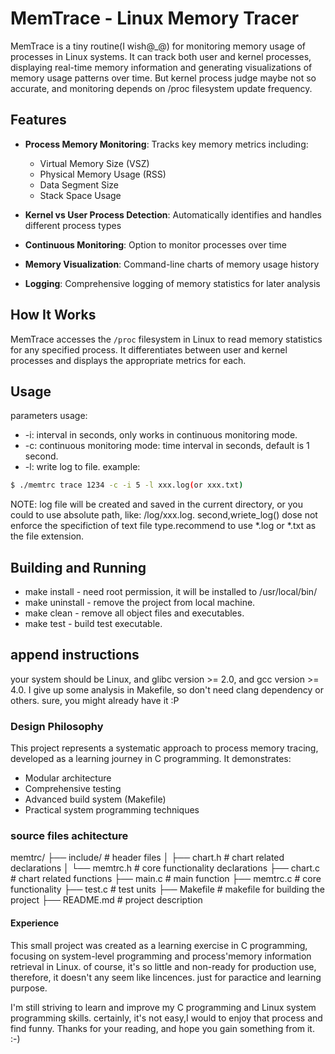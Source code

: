 # MemTrace - Linux Memory Tracer

MemTrace is a tiny routine(I wish@_@) for monitoring memory usage of processes in Linux systems. It can track both user and kernel processes, displaying real-time memory information and generating visualizations of memory usage patterns over time.
But kernel process judge maybe not so accurate, and monitoring depends on /proc filesystem update frequency.


## Features

- **Process Memory Monitoring**: Tracks key memory metrics including:
  - Virtual Memory Size (VSZ)
  - Physical Memory Usage (RSS)
  - Data Segment Size
  - Stack Space Usage

- **Kernel vs User Process Detection**: Automatically identifies and handles different process types
- **Continuous Monitoring**: Option to monitor processes over time
- **Memory Visualization**: Command-line charts of memory usage history
- **Logging**: Comprehensive logging of memory statistics for later analysis


## How It Works

MemTrace accesses the `/proc` filesystem in Linux to read memory statistics for any specified process. It differentiates between user and kernel processes and displays the appropriate metrics for each.


## Usage

parameters usage:
- -i: interval in seconds, only works in continuous monitoring mode.
- -c: continuous monitoring mode: time interval in seconds, default is 1 second.
- -l: write log to file.
example:
```bash
$ ./memtrc trace 1234 -c -i 5 -l xxx.log(or xxx.txt)
```
NOTE: log file will be created and saved in the current directory, or you could to use absolute path, like: /log/xxx.log. 
second,wriete_log() dose not enforce the specifiction of text file type.recommend to use *.log or *.txt as the file extension.


## Building and Running

- make install - need root permission, it will be installed to /usr/local/bin/
- make uninstall - remove the project from local machine.
- make clean - remove all object files and executables.
- make test - build test executable.

## append instructions

your system should be Linux, and glibc version >= 2.0, and gcc version >= 4.0. I give up some analysis in Makefile, so don't need clang dependency or others. sure, you might already have it :P


### Design Philosophy

This project represents a systematic approach to process memory tracing, developed as a learning journey in C programming. It demonstrates:

- Modular architecture
- Comprehensive testing
- Advanced build system (Makefile)
- Practical system programming techniques

### source files achitecture
memtrc/
├── include/        # header files
│   ├── chart.h     # chart related declarations
│   └── memtrc.h    # core functionality declarations
├── chart.c         # chart related functions
├── main.c          # main function
├── memtrc.c        # core functionality
├── test.c          # test units
├── Makefile        # makefile for building the project
├── README.md       # project description


#### Experience

This small project was created as a learning exercise in C programming, focusing on system-level programming and process'memory information retrieval in Linux. of course, it's so little and non-ready for production use, therefore, it doesn't any seem like lincences. just for paractice and learning purpose.

I'm still striving to learn and improve my C programming and Linux system programming skills. certainly, it's not easy,I would to enjoy that process and find funny. Thanks for your reading, and hope you gain something from it. :-)
